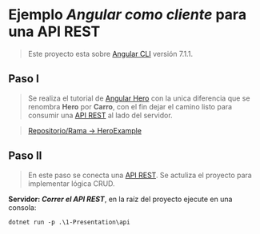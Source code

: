 # Ejemplo *Angular como cliente* para una API REST

> Este proyecto esta sobre [Angular CLI](https://github.com/angular/angular-cli) versión 7.1.1.

## Paso I

> Se realiza el tutorial de [Angular Hero](https://angular.io/tutorial) con la unica diferencia que se renombra **Hero** por **Carro**, con el fin dejar el camino listo para consumir una [API REST](https://github.com/gonzaloperezbarrios/DDD-NET-CORE) al lado del servidor.

> [Repositorio/Rama -> HeroExample](https://github.com/gonzaloperezbarrios/CLIENTE-ANGULAR-7-NETCORE/tree/HeroExample)

## Paso II
> En este paso se conecta una [API REST](https://github.com/gonzaloperezbarrios/DDD-NET-CORE). Se actuliza el proyecto para implementar lógica CRUD. 

**Servidor: *Correr el API REST***, en la raíz del proyecto ejecute en una consola:

    dotnet run -p .\1-Presentation\api

